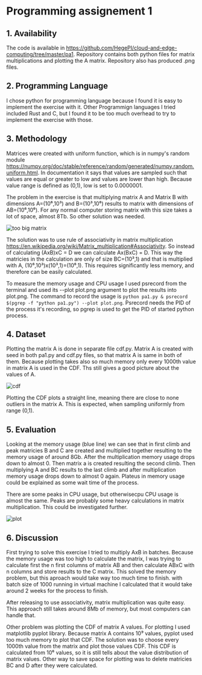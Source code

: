 # Programming assignement 1

## 1.  Availability

The code is available in <https://github.com/HegePI/cloud-and-edge-computing/tree/master/pa1>. Repository contains both python files for matrix multiplications and plotting the A matrix. Repository also has produced .png files.

## 2. Programming Language

I chose python for programming language because I found it is easy to implement the exercise with it. Other Programmign languages I tried included Rust and C, but I found it to be too much overhead to try to implement the exercise with those.

## 3. Methodology  

Matrices were created with uniform function, which is in numpy's random module <https://numpy.org/doc/stable/reference/random/generated/numpy.random.uniform.html>. In documentation it says that values are sampled such that values are equal or greater to low and values are lower than high. Because value range is defined as (0,1), low is set to 0.0000001.

The problem in the exercise is that multiplying matrix A and Matrix B with dimensions A=(10⁶,10³) and B=(10³,10⁶) results to matrix with dimensions of AB=(10⁶,10⁶). For any normal computer storing matrix with this size takes a lot of space, almost 8Tb. So other solution was needed.

![too big matrix](/home/heikki/koulu/cloud-and-edge-computing/pa1/too-big-matrix.png)

The solution was to use rule of associativity in matrix multiplication <https://en.wikipedia.org/wiki/Matrix_multiplication#Associativity>. So instead of calculating (AxB)xC = D we can calculate Ax(BxC) = D. This way the matricies in the calculation are only of size BC=(10³,1) and that is multiplied with A, (10⁶,10³)x(10³,1)=(10⁶,1). This requires significantly less memory, and therefore can be easily calculated.

To measure the memory usage and CPU usage I used psrecord from the terminal and used its --plot plot.png argument to plot the results into plot.png. The command to record the usage is ```python pa1.py & psrecord $(pgrep -f "python pa1.py") --plot plot.png```. Psrecord needs the PID of the process it's recording, so pgrep is used to get the PID of started python process.

## 4. Dataset

Plotting the matrix A is done in separate file cdf.py. Matrix A is created with seed in both pa1.py and cdf.py files, so that matrix A is same in both of them. Because plotting takes also so much memory only every 1000th value in matrix A is used in the CDF. Ths still gives a good picture about the values of A.

![cdf](/home/heikki/koulu/cloud-and-edge-computing/pa1/cdf.png)

Plotting the CDF plots a straight line, meaning there are close to none outliers in the matrix A. This is expected, when sampling uniformly from range (0,1).

## 5. Evaluation

Looking at the memory usage (blue line) we can see that in first climb and peak matricies B and C are created and multiplied together resulting to the memory usage of around 8Gb. After the multiplication memory usage drops down to almost 0. Then matrix a is created resulting the second climb. Then multiplying A and BC results to the last climb and after multiplication memory usage drops down to almost 0 again. Plateus in memory usage could be explained as some wait time of the process.

There are some peaks in CPU usage, but otherwisecpu CPU usage is almost the same. Peaks are probably some heavy calculations in matrix multiplication. This could be investigated further.

![plot](/home/heikki/koulu/cloud-and-edge-computing/pa1/plot.png)

## 6. Discussion

First trying to solve this exercise I tried to multiply AxB in batches. Because the memory usage was too high to calculate the matrix, I was trying to calculate first the n first columns of matrix AB and then calculate ABxC with n columns and store results to the C matrix. This solved the memory problem, but this aproach would take way too much time to finish. with batch size of 1000 running in virtual machine I calculated that it would take around 2 weeks for the process to finish.

After releasing to use associativity, matrix multiplication was quite easy. This approach still takes around 8Mb of memory, but most computers can handle that.

Other problem was plotting the CDF of matrix A values. For plotting I used matplotlib pyplot library. Because matrix A contains 10⁹ values, pyplot used too much memory to plot that CDF. The solution was to choose every 1000th value from the matrix and plot those values CDF. This CDF is calculated from 10⁶ values, so it is still tells about the value distribution of matrix values. Other way to save space for plotting was to delete matricies BC and D after they were calculated.
